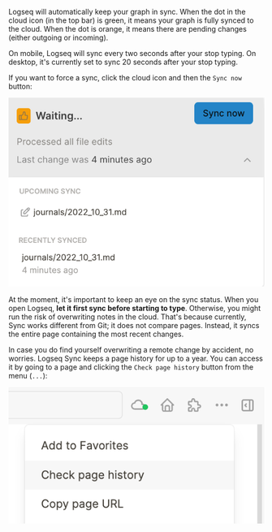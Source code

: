 Logseq will automatically keep your graph in sync. When the dot in the cloud icon (in the top bar) is green, it means your graph is fully synced to the cloud. When the dot is orange, it means there are pending changes (either outgoing or incoming).

On mobile, Logseq will sync every two seconds after your stop typing. On desktop, it's currently set to sync 20 seconds after your stop typing.

If you want to force a sync, click the cloud icon and then the `Sync now` button:

![](./assets/sync-sync-now-button.png)

At the moment, it's important to keep an eye on the sync status. When you open Logseq, **let it first sync before starting to type**. Otherwise, you might run the risk of overwriting notes in the cloud. That's because currently, Sync works different from Git; it does not compare pages. Instead, it syncs the entire page containing the most recent changes.

In case you do find yourself overwriting a remote change by accident, no worries. Logseq Sync keeps a page history for up to a year. You can access it by going to a page and clicking the `Check page history` button from the menu (`...`):

![](./assets/sync-check-page-history.png)